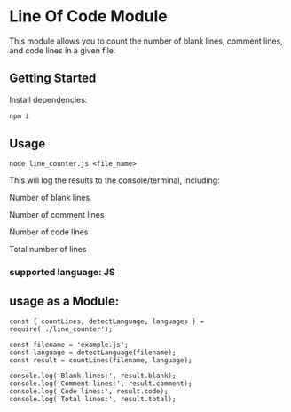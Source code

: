 # Line Of Code Module

This module allows you to count the number of blank lines, comment lines, and code lines in a given file.

## Getting Started

Install dependencies:

```bash
npm i
```
## Usage
```
node line_counter.js <file_name>
```

This will log the results to the console/terminal, including:

Number of blank lines

Number of comment lines

Number of code lines

Total number of lines

### supported language: JS


## usage as a Module:

```code
const { countLines, detectLanguage, languages } = require('./line_counter');

const filename = 'example.js';
const language = detectLanguage(filename);
const result = countLines(filename, language);

console.log('Blank lines:', result.blank);
console.log('Comment lines:', result.comment);
console.log('Code lines:', result.code);
console.log('Total lines:', result.total);

```
